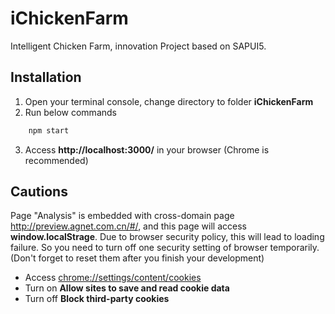 # iChickenFarm
Intelligent Chicken Farm, innovation Project based on SAPUI5.

## Installation

1. Open your terminal console, change directory to folder __iChickenFarm__
2. Run below commands
```bash
    npm start
```
3. Access **http://localhost:3000/** in your browser (Chrome is recommended)

## Cautions
Page "Analysis" is embedded with cross-domain page <http://preview.agnet.com.cn/#/>, and this page will access **window.localStrage**. Due to browser security policy, this will lead to loading failure. So you need to turn off one security setting of browser temporarily. (Don't forget to reset them after you finish your development)

* Access <chrome://settings/content/cookies>
* Turn on **Allow sites to save and read cookie data**
* Turn off **Block third-party cookies**